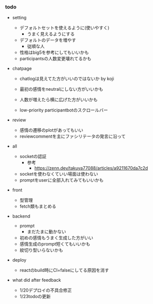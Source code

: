 ### todo
- setting
    - デフォルトセットを使えるように(使いやすく)
        - うまく見えるようにする
    - デフォルトのデータを増やす
        - 従順な人
    - 性格はbig5を参考にしてもいいかも
    - participantsの人数変更壊れてるかも

- chatpage
    - chatlogは見えてた方がいいのではないか by koji
    - 最初の感情をneutralにしない方がいいかも
    - 人数が増えたら横に広げた方がいいかも

    - low-priority participantbotのスクロールバー

- review
    - 感情の遷移のplotがあってもいい
    - reviewcommentを主にファシリテータの発言に沿って

- all
    - socketの認証
        - 参考
            - https://zenn.dev/takuya77088/articles/a9211670da7c2d
    - socketを使わなくていい場面は使わない
    - promptをuserに全部入れてみてもいいかも

- front
    - 型管理
    - fetch類もまとめる

- backend
    - prompt
        - まだたまに動かない
    - 初めの感情もうまく生成した方がいい
    - 感情生成のprompt短くてもいいかも
    - 紋切り型いらないかも

- deploy
    - reactのbuild時にCI=falseにしてる原因を消す

- what did after feedback
    - 1/20デプロイの不具合修正
    - 1/23todoの更新
